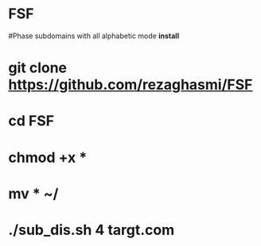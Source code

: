 # FSF
#Phase subdomains with all alphabetic mode
            **install** 
#   git clone https://github.com/rezaghasmi/FSF
#   cd FSF
#   chmod +x *
#   mv * ~/
#   ./sub_dis.sh 4 targt.com 














   
